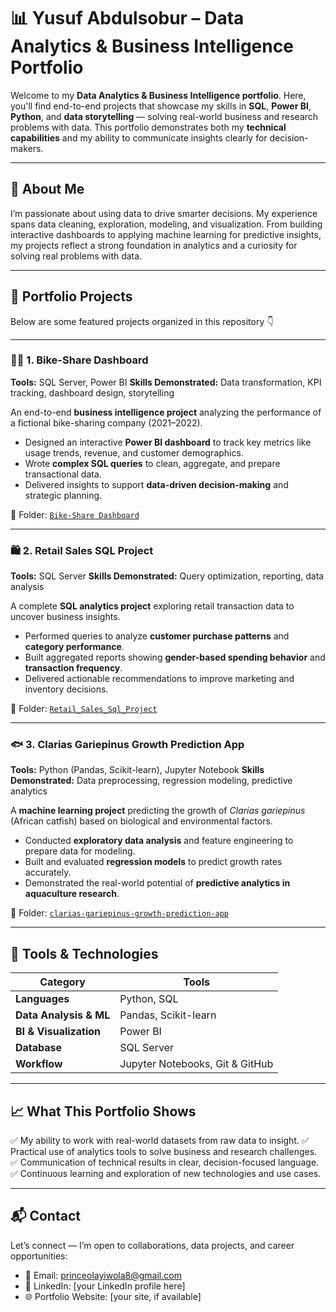 # 📊 Yusuf Abdulsobur – Data Analytics & Business Intelligence Portfolio

Welcome to my **Data Analytics & Business Intelligence portfolio**.
Here, you'll find end-to-end projects that showcase my skills in **SQL**, **Power BI**, **Python**, and **data storytelling** — solving real-world business and research problems with data.
This portfolio demonstrates both my **technical capabilities** and my ability to communicate insights clearly for decision-makers.

---

## 🧠 About Me

I’m passionate about using data to drive smarter decisions. My experience spans data cleaning, exploration, modeling, and visualization.
From building interactive dashboards to applying machine learning for predictive insights, my projects reflect a strong foundation in analytics and a curiosity for solving real problems with data.

---

## 📁 Portfolio Projects

Below are some featured projects organized in this repository 👇

---

### 🚴‍♂️ 1. Bike-Share Dashboard

**Tools:** SQL Server, Power BI
**Skills Demonstrated:** Data transformation, KPI tracking, dashboard design, storytelling

An end-to-end **business intelligence project** analyzing the performance of a fictional bike-sharing company (2021–2022).

* Designed an interactive **Power BI dashboard** to track key metrics like usage trends, revenue, and customer demographics.
* Wrote **complex SQL queries** to clean, aggregate, and prepare transactional data.
* Delivered insights to support **data-driven decision-making** and strategic planning.

📂 Folder: [`Bike-Share Dashboard`](./Bike-Share%20Dashboard)

---

### 🛍️ 2. Retail Sales SQL Project

**Tools:** SQL Server
**Skills Demonstrated:** Query optimization, reporting, data analysis

A complete **SQL analytics project** exploring retail transaction data to uncover business insights.

* Performed queries to analyze **customer purchase patterns** and **category performance**.
* Built aggregated reports showing **gender-based spending behavior** and **transaction frequency**.
* Delivered actionable recommendations to improve marketing and inventory decisions.

📂 Folder: [`Retail_Sales_Sql_Project`](./Retail_Sales_Sql_Project)

---

### 🐟 3. Clarias Gariepinus Growth Prediction App

**Tools:** Python (Pandas, Scikit-learn), Jupyter Notebook
**Skills Demonstrated:** Data preprocessing, regression modeling, predictive analytics

A **machine learning project** predicting the growth of *Clarias gariepinus* (African catfish) based on biological and environmental factors.

* Conducted **exploratory data analysis** and feature engineering to prepare data for modeling.
* Built and evaluated **regression models** to predict growth rates accurately.
* Demonstrated the real-world potential of **predictive analytics in aquaculture research**.

📂 Folder: [`clarias-gariepinus-growth-prediction-app`](./clarias-gariepinus-growth-prediction-app)

---

## 🧰 Tools & Technologies

| Category               | Tools                           |
| ---------------------- | ------------------------------- |
| **Languages**          | Python, SQL                     |
| **Data Analysis & ML** | Pandas, Scikit-learn            |
| **BI & Visualization** | Power BI                        |
| **Database**           | SQL Server                      |
| **Workflow**           | Jupyter Notebooks, Git & GitHub |

---

## 📈 What This Portfolio Shows

✅ My ability to work with real-world datasets from raw data to insight.
✅ Practical use of analytics tools to solve business and research challenges.
✅ Communication of technical results in clear, decision-focused language.
✅ Continuous learning and exploration of new technologies and use cases.

---

## 📬 Contact

Let’s connect — I’m open to collaborations, data projects, and career opportunities:

* 📧 Email: princeolayiwola8@gmail.com
* 💼 LinkedIn: [your LinkedIn profile here]
* 🌐 Portfolio Website: [your site, if available]


